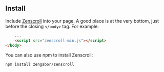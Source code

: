 ## Install

Include [Zenscroll](https://github.com/zengabor/zenscroll/archive/latest.zip) into your page. A good place is at the very bottom, just before the closing `</body>` tag. For&nbsp;example:

````html
    ...
    <script src="zenscroll-min.js"></script>
</body>
````

You can also use npm to install Zenscroll:

````
npm install zengabor/zenscroll
````
